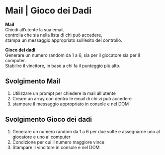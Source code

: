 Mail | Gioco dei Dadi
===
**Mail**  
Chiedi all’utente la sua email,  
controlla che sia nella lista di chi può accedere,  
stampa un messaggio appropriato sull’esito del controllo.  

**Gioco dei dadi**  
Generare un numero random da 1 a 6, sia per il giocatore sia per il computer.  
Stabilire il vincitore, in base a chi fa il punteggio più alto.  

## Svolgimento Mail
1. Utilizzare un prompt per chiedere la mail all'utente
2. Creare un array con dentro le email di chi vi può accedere
3. stampare il messaggio appropriato in console e nel DOM

## Svolgimento Gioco dei dadi
1. Generare un numero random da 1 a 6 per due volte e assegnarne uno al giocatore e uno al computer
2. Condizione per cui il numero maggiore vince
3. Stampare il vincitore in console e nel DOM